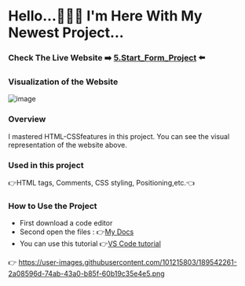 # Hello...🙋🏻‍♂️ I'm Here With My Newest Project...
### Check The Live Website :arrow_right: [5.Start_Form_Project](https://muka6363.github.io/PROJELER_MK/5.Start_Form/index.html) :arrow_left:
### Visualization of the Website
![image](https://user-images.githubusercontent.com/101215803/189546134-b92cbc89-8c40-4948-84d0-e40cd4ea8d5c.png)



### Overview
I mastered HTML-CSSfeatures in this project. You can see the visual representation of the website above.
### Used in this project
:point_right:HTML tags, Comments, CSS styling, Positioning,etc.:point_left:
### How to Use the Project
+ First download a code editor
+ Second open the files : :point_right:[My Docs](https://muka6363.github.io/PROJELER_MK/2.Form/index.html)
+ You can use this tutorial :point_right:[VS Code tutorial](https://www.youtube.com/watch?v=fJEbVCrEMSE)

:point_right: https://user-images.githubusercontent.com/101215803/189542261-2a08596d-74ab-43a0-b85f-60b19c35e4e5.png

